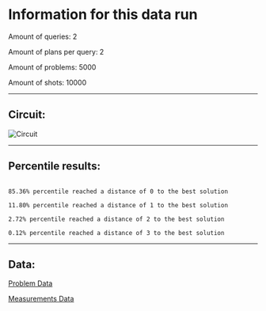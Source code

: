 # Information for this data runAmount of queries: 2Amount of plans per query: 2Amount of problems: 5000Amount of shots: 10000<hr>## Circuit:![Circuit](circuit.png)<hr>## Percentile results:```85.36% percentile reached a distance of 0 to the best solution11.80% percentile reached a distance of 1 to the best solution2.72% percentile reached a distance of 2 to the best solution0.12% percentile reached a distance of 3 to the best solution```<hr>## Data:[Problem Data](problems.csv)[Measurements Data](measurements.csv)